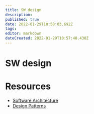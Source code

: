 ```yaml
---
title: SW design
description: 
published: true
date: 2022-01-29T10:58:03.692Z
tags: 
editor: markdown
dateCreated: 2022-01-29T10:57:48.430Z
---
```


# SW design

# Resources

* [Software Architecture](https://github.com/mhadidg/software-architecture-books)
* [Design Patterns](https://mehdihadeli.github.io/awesome-software-architecture/design-patterns/design-patterns/)